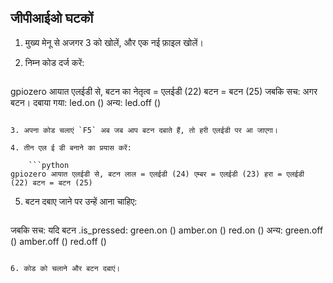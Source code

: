 ## जीपीआईओ घटकों

1. मुख्य मेनू से अजगर 3 को खोलें, और एक नई फ़ाइल खोलें।

2. निम्न कोड दर्ज करें:
    
    ```python
gpiozero आयात एलईडी से, बटन का नेतृत्व = एलईडी (22) बटन = बटन (25) जबकि सच: अगर बटन। दबाया गया: led.on () अन्य: led.off ()
```

3. अपना कोड चलाएं `F5` अब जब आप बटन दबाते हैं, तो हरी एलईडी पर आ जाएगा।

4. तीन एल ई डी बनाने का प्रयास करें:
    
    ```python
gpiozero आयात एलईडी से, बटन लाल = एलईडी (24) एम्बर = एलईडी (23) हरा = एलईडी (22) बटन = बटन (25)
```

5. बटन दबाए जाने पर उन्हें आना चाहिए:
    
    ```python
जबकि सच: यदि बटन .is_pressed: green.on () amber.on () red.on () अन्य: green.off () amber.off () red.off ()
```

6. कोड को चलाने और बटन दबाएं।